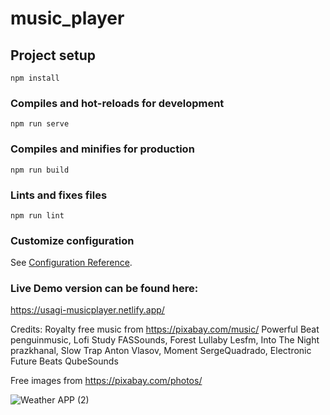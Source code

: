 # music_player

## Project setup
```
npm install
```

### Compiles and hot-reloads for development
```
npm run serve
```

### Compiles and minifies for production
```
npm run build
```

### Lints and fixes files
```
npm run lint
```

### Customize configuration
See [Configuration Reference](https://cli.vuejs.org/config/).



### Live Demo version can be found here: 
https://usagi-musicplayer.netlify.app/

Credits:
Royalty free music from https://pixabay.com/music/
Powerful Beat penguinmusic, 
Lofi Study FASSounds,
 Forest Lullaby Lesfm,
 Into The Night prazkhanal, 
Slow Trap Anton Vlasov, 
Moment SergeQuadrado,
Electronic Future Beats QubeSounds

Free images from https://pixabay.com/photos/

![Weather APP (2)](https://user-images.githubusercontent.com/99666752/227302542-87846790-cf8c-45cb-aefd-eb93d6bd29b9.png)


